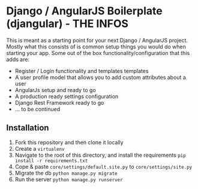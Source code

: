 Django / AngularJS Boilerplate (djangular) - THE INFOS
======================================================

This is meant as a starting point for your next Django / AngularJS project. Mostly what this consists of is common setup things you would do when starting your app. Some out of the box functionality/configuration that this adds are:

- Register / Login functionality and templates templates
- A user profile model that allows you to add custom attributes about a user
- AngularJs setup and ready to go
- A production ready settings configuration
- Django Rest Framework ready to go
- ... to be continued

Installation
------------

1. Fork this repository and then clone it locally
2. Create a `virtualenv`
3. Navigate to the root of this directory, and install the requirements `pip install -r requirements.txt`
4. Cope & paste `core/settings/default.site.py` to `core/settings/site.py`
5. Migrate the db `python manage.py migrate`
6. Run the server `python manage.py runserver`
